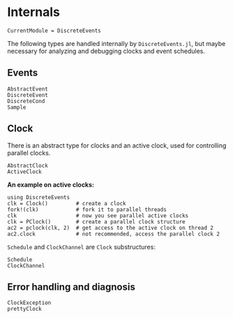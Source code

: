 # Internals

```@meta
CurrentModule = DiscreteEvents
```

The following types are handled internally by `DiscreteEvents.jl`, but maybe necessary for analyzing and debugging clocks and event schedules.

## Events

```@docs
AbstractEvent
DiscreteEvent
DiscreteCond
Sample
```

## Clock

There is an abstract type for clocks and an active clock, used for controlling parallel clocks.

```@docs
AbstractClock
ActiveClock
```

**An example on active clocks:**

```@repl
using DiscreteEvents
clk = Clock()         # create a clock
fork!(clk)            # fork it to parallel threads
clk                   # now you see parallel active clocks
clk = PClock()        # create a parallel clock structure
ac2 = pclock(clk, 2)  # get access to the active clock on thread 2
ac2.clock             # not recommended, access the parallel clock 2
```

`Schedule` and `ClockChannel` are `Clock` substructures:

```@docs
Schedule
ClockChannel
```

## Error handling and diagnosis

```@docs
ClockException
prettyClock
```
